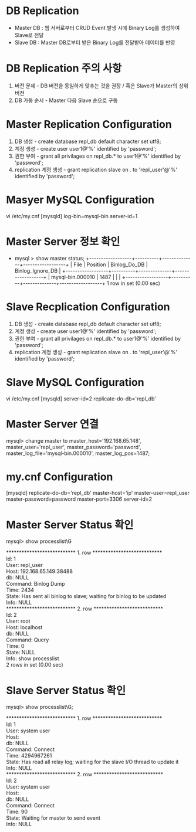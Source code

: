 DB Replication
==============
* Master DB : 웹 서버로부터 CRUD Event 발생 시에 Binary Log를 생성하여 Slave로 전달
* Slave DB : Master DB로부터 받은 Binary Log를 전달받아 데이터를 반영

DB Replication 주의 사항
======================
1. 버전 문제 - DB 버전을 동일하게 맞추는 것을 권장 / 혹은 Slave가 Master의 상위 버전
2. DB 가동 순서 - Master 다음 Slave 순으로 구동

Master Replication Configuration
================================
1) DB 생성 - create database repl_db default character set utf8;
2) 계정 생성 - create user user1@'%' identified by 'password';
3) 권한 부여 - grant all privilages on repl_db.* to user1@'%' identified by 'password';
4) replication 계정 생성 - grant replication slave on *.* to 'repl_user'@'%' identified by 'password';

Masyer MySQL Configuration
===========================
vi /etc/my.cnf
[mysqld]
log-bin=mysql-bin
server-id=1

Master Server 정보 확인
=====================
* mysql > show master status;
+------------------+----------+--------------+------------------+
| File             | Position | Binlog_Do_DB | Binlog_Ignore_DB |
+------------------+----------+--------------+------------------+
| mysql-bin.000010 |     1487 |              |                  | 
+------------------+----------+--------------+------------------+
1 row in set (0.00 sec)

Slave Recplication Configuration
================================
1) DB 생성 - create database repl_db default character set utf8;
2) 계정 생성 - create user user1@'%' identified by 'password';
3) 권한 부여 - grant all privilages on repl_db.* to user1@'%' identified by 'password';
4) replication 계정 생성 - grant replication slave on *.* to 'repl_user'@'%' identified by 'password';

Slave MySQL Configuration
=========================
vi /etc/my.cnf
[mysqld]
server-id=2
replicate-do-db='repl_db'

Master Server 연결
=================
mysql> change master to
master_host='192.168.65.148',
master_user='repl_user',
master_password='password',
master_log_file='mysql-bin.000010',
master_log_pos=1487;

my.cnf Configuration
====================
[mysqld]
replicate-do-db='repl_db'
master-host='ip'
master-user=repl_user
master-password=password
master-port=3306
server-id=2

Master Server Status 확인
========================
mysql> show processlist\G</br>

*************************** 1. row ***************************</br>
     Id: 1</br>
   User: repl_user</br>
   Host: 192.168.65.149:38488</br>
     db: NULL</br>
Command: Binlog Dump</br>
   Time: 2434</br>
  State: Has sent all binlog to slave; waiting for binlog to be updated</br>
   Info: NULL</br>
*************************** 2. row ***************************</br>
     Id: 2</br>
   User: root</br>
   Host: localhost</br>
     db: NULL</br>
Command: Query</br>
   Time: 0</br>
  State: NULL</br>
   Info: show processlist</br>
2 rows in set (0.00 sec)</br>

Slave Server Status 확인
=======================
mysql> show processlist\G;

*************************** 1. row ***************************</br>
     Id: 1</br>
   User: system user</br>
   Host: </br>
     db: NULL</br>
Command: Connect</br>
   Time: 4294967261</br>
  State: Has read all relay log; waiting for the slave I/O thread to update it</br>
   Info: NULL</br>
*************************** 2. row ***************************</br>
     Id: 2</br>
   User: system user</br>
   Host: </br>
     db: NULL</br>
Command: Connect</br>
   Time: 90</br>
  State: Waiting for master to send event</br>
   Info: NULL</br>
